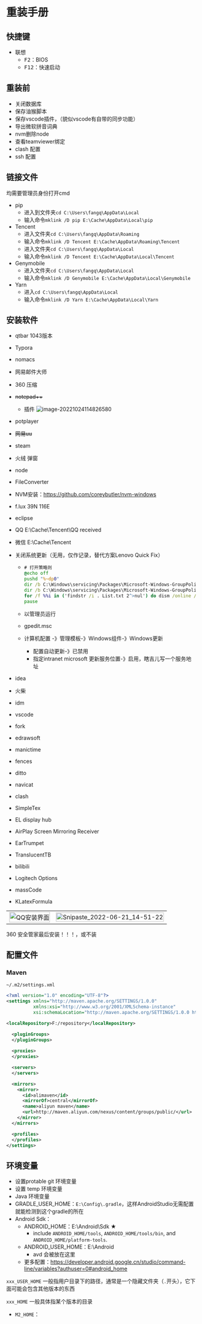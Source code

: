 # 重装手册

## 快捷键

+ 联想
  + <kbd>F2</kbd>：BIOS
  + <kbd>F12</kbd>：快速启动

## 重装前

+ 关闭数据库
+ 保存油猴脚本
+ 保存vscode插件，（貌似vscode有自带的同步功能）
+ 导出微软拼音词典
+ nvm删除node
+ 查看teamviewer绑定
+ clash 配置
+ ssh 配置

## 链接文件

均需要管理员身份打开cmd

+ pip
  + 进入到文件夹`cd C:\Users\fangq\AppData\Local`
  + 输入命令`mklink /D pip E:\Cache\AppData\Local\pip`
+ Tencent
  + 进入文件夹`cd C:\Users\fangq\AppData\Roaming`
  + 输入命令`mklink /D Tencent E:\Cache\AppData\Roaming\Tencent`
  + 进入文件夹`cd C:\Users\fangq\AppData\Local`
  + 输入命令`mklink /D Tencent E:\Cache\AppData\Local\Tencent`
+ Genymobile
  + 进入文件夹`cd C:\Users\fangq\AppData\Local`
  + 输入命令`mklink /D Genymobile E:\Cache\AppData\Local\Genymobile`
+ Yarn
  + 进入`cd C:\Users\fangq\AppData\Local`
  + 输入命令`mklink /D Yarn E:\Cache\AppData\Local\Yarn`


## 安装软件

+ qtbar  1043版本

+ Typora

+ nomacs

+ 网易邮件大师

+ 360 压缩

+ ~~notepad++~~

  + 插件
    ![image-20221024114826580](img/image-20221024114826580.png)

+ potplayer

+ ~~网易uu~~

+ steam

+ 火绒  弹窗

+ node

+ FileConverter

+ NVM安装：https://github.com/coreybutler/nvm-windows

+ f.lux   39N 116E

+ eclipse

+ QQ   E:\Cache\Tencent\QQ received

+ 微信    E:\Cache\Tencent

+ 关闭系统更新（无用，仅作记录，替代方案Lenovo Quick Fix）

  + ```bat
    # 打开策略则
    @echo off
    pushd "%~dp0"
    dir /b C:\Windows\servicing\Packages\Microsoft-Windows-GroupPolicy-ClientExtensions-Package~3*.mum >List.txt
    dir /b C:\Windows\servicing\Packages\Microsoft-Windows-GroupPolicy-ClientTools-Package~3*.mum >>List.txt
    for /f %%i in ('findstr /i . List.txt 2^>nul') do dism /online /norestart /add-package:"C:\Windows\servicing\Packages\%%i"
    pause
    ```

  + 以管理员运行

  + gpedit.msc

  + 计算机配置 -》管理模板-》Windows组件-》Windows更新

    + 配置自动更新-》已禁用
    + 指定intranet microsoft 更新服务位置-》启用，瞎吉儿写一个服务地址

+ idea

+ 火柴

+ idm

+ vscode

+ fork

+ edrawsoft

+ manictime

+ fences

+ ditto

+ navicat

+ clash

+ SimpleTex

+ EL display hub

+ AirPlay Screen Mirroring Receiver

+ EarTrumpet

+ TranslucentTB

+ bilibili

+ Logitech Options

+ massCode

+ KLatexFormula

<table>
    <tr>
		<td><img src="img/QQ%E5%AE%89%E8%A3%85%E7%95%8C%E9%9D%A2.jpg" alt="QQ安装界面" style="width: 100%;" /></td>
        <td><img src="img/Snipaste_2022-06-21_14-51-22.png" alt="Snipaste_2022-06-21_14-51-22" style="width: 100%;" /></td>
	</tr>
</table>

360 安全管家最后安装！！！，或不装

## 配置文件

### Maven

`~/.m2/settings.xml`

```xml
<?xml version="1.0" encoding="UTF-8"?>
<settings xmlns="http://maven.apache.org/SETTINGS/1.0.0"
          xmlns:xsi="http://www.w3.org/2001/XMLSchema-instance"
          xsi:schemaLocation="http://maven.apache.org/SETTINGS/1.0.0 http://maven.apache.org/xsd/settings-1.0.0.xsd">

<localRepository>F:/repository</localRepository>

  <pluginGroups>
  </pluginGroups>
    
  <proxies>
  </proxies>

  <servers>
  </servers>

  <mirrors>
	<mirror>
      <id>alimaven</id>
      <mirrorOf>central</mirrorOf>  
      <name>aliyun maven</name>
      <url>http://maven.aliyun.com/nexus/content/groups/public/</url>    
	</mirror>
  </mirrors>

  <profiles>
  </profiles>
</settings>
```

## 环境变量

+ 设置protable git 环境变量
+ 设置 temp 环境变量
+ Java 环境变量
+ GRADLE_USER_HOME：`E:\Config\.gradle`，这样AndroidStudio无需配置就能检测到这个gradle的所在
+ Android Sdk：
  + ANDROID_HOME：E:\Android\Sdk  ★
    +  include `ANDROID_HOME/tools`, `ANDROID_HOME/tools/bin`, and `ANDROID_HOME/platform-tools`.
  + ANDROID_USER_HOME：E:\Android
    + avd 会被放在这里
  + 更多配置：https://developer.android.google.cn/studio/command-line/variables?authuser=0#android_home

`xxx_USER_HOME` 一般指用户目录下的路径，通常是一个隐藏文件夹（`.`开头），它下面可能会包含其他版本的东西

`xxx_HOME` 一般具体指某个版本的目录

+ `M2_HOME`：
